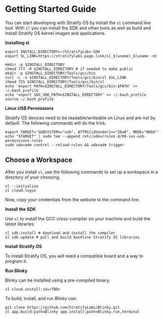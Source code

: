 # Getting Started Guide

You can start developing with Stratify OS by install the `sl` command line tool. With `sl` you can install the SDK and other tools as well as build and install Stratify OS kernel images and applications.

**Installing sl**

```
export INSTALL_DIRECTORY=~/StratifyLabs-SDK
export SL_LINK=https://stratifylabs.page.link/sl_$(uname)_$(uname -m)

mkdir -p $INSTALL_DIRECTORY
chmod 777 -R $INSTALL_DIRECTORY # if needed to make public
mkdir -p $INSTALL_DIRECTORY/Tools/gcc/bin
curl -L -o $INSTALL_DIRECTORY/Tools/gcc/bin/sl $SL_LINK
chmod 755 $INSTALL_DIRECTORY/Tools/gcc/bin/sl
echo 'export PATH=$INSTALL_DIRECTORY/Tools/gcc/bin:$PATH' >> ~/.bash_profile
echo 'export SOS_SDK_PATH=$INSTALL_DIRECTORY' >> ~/.bash_profile
source ~/.bash_profile
```

**Linux USB Permissions**

Stratify OS devices need to be readable/writeable on Linux and are not by default. The following commands will do the trick.

```
export TARGET='SUBSYSTEM=="usb", ATTRS{idVendor}=="20a0", MODE="0666"'
echo "$TARGET" | sudo tee --append /etc/udev/rules.d/00-sos-usb-permissions.rules
sudo udevadm control --reload-rules && udevadm trigger
```

## Choose a Workspace

After you install `sl`, use the following commands to set up a workspace in a directory of your choosing.

```
sl --initialize
sl cloud.login
```

Now, copy your credentials from the website to the command line.


**Install the SDK**

Use `sl` to install the GCC cross-compiler on your machine and build the latest libraries.

```
sl sdk.install # download and install the compiler
sl sdk.update # pull and build baseline Stratify OS libraries
```

**Install Stratify OS**

To install Stratify OS, you will need a compatible board and a way to program it.

**Run Blinky**

Blinky can be installed using a pre-compiled binary.

```
sl cloud.install:id=<TBD>
```

To build, install, and run Blinky use:

```
git clone https://github.com/StratifyLabs/Blinky.git
sl app.build:path=Blinky app.install:path=Blinky,run,terminal
```


